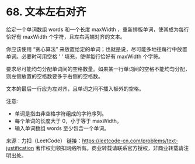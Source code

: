 # 68. 文本左右对齐

给定一个单词数组 words 和一个长度 maxWidth ，重新排版单词，使其成为每行恰好有 maxWidth 个字符，且左右两端对齐的文本。

你应该使用 “贪心算法” 来放置给定的单词；也就是说，尽可能多地往每行中放置单词。必要时可用空格 ' ' 填充，使得每行恰好有 maxWidth 个字符。

要求尽可能均匀分配单词间的空格数量。如果某一行单词间的空格不能均匀分配，则左侧放置的空格数要多于右侧的空格数。

文本的最后一行应为左对齐，且单词之间不插入额外的空格。

注意:

* 单词是指由非空格字符组成的字符序列。
* 每个单词的长度大于 0，小于等于 maxWidth。
* 输入单词数组 words 至少包含一个单词。

来源：力扣（LeetCode）
链接：https://leetcode-cn.com/problems/text-justification
著作权归领扣网络所有。商业转载请联系官方授权，非商业转载请注明出处。